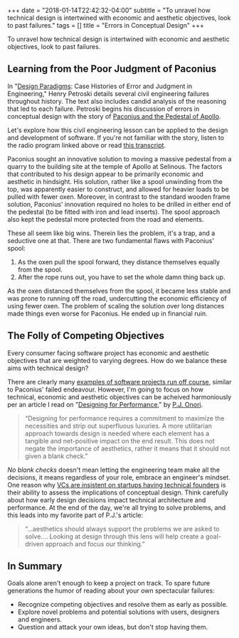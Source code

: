+++
date = "2018-01-14T22:42:32-04:00"
subtitle = "To unravel how technical design is intertwined with economic and aesthetic objectives, look to past failures."
tags = []
title = "Errors in Conceptual Design"
+++

<p class="lede">
To unravel how technical design is intertwined with economic and aesthetic
objectives, look to past failures.
</p>

<h2>Learning from the Poor Judgment of Paconius</h2>

In "<a href="https://www.goodreads.com/book/show/16247.Design_Paradigms">Design
Paradigms</a>: Case Histories of Error and Judgment in Engineering," Henry
Petroski details several civil engineering failures throughout history. The text
also includes candid analysis of the reasoning that led to each failure.
Petroski begins his discussion of errors in conceptual design with the story of
[Paconius and the Pedestal of
Apollo](http://www.kuhf.org/programaudio/engines/eng1101_64k.m3u). 

Let's explore how this civil engineering lesson can be applied to the design and
development of software. If you're not familiar with the story, listen to the
radio program linked above or read [this
transcript](http://www.uh.edu/engines/epi1101.htm).

Paconius sought an innovative solution to moving a massive pedestal from a
quarry to the building site at the temple of Apollo at Selinous. The factors
that contributed to his design appear to be primarily economic and aesthetic in
hindsight. His solution, rather like a spool unwinding from the top, was
apparently easier to construct, and allowed for heavier loads to be pulled with
fewer oxen. Moreover, in contrast to the standard wooden frame solution,
Paconius' innovation required no holes to be drilled in either end of the
pedestal (to be fitted with iron and lead inserts). The spool approach also kept
the pedestal more protected from the road and elements.

These all seem like big wins. Therein lies the problem, it's a trap, and a
seductive one at that. There are two fundamental flaws with Paconius' spool:

<ol class="tabular-figures">
  <li>
    As the oxen pull the spool forward, they distance themselves equally from the
   spool.
  </li>
  <li>
    After the rope runs out, you have to set the whole damn thing back up.
  </li>
</ol>

<p class="no-indent">
  As the oxen distanced themselves from the spool, it became less stable and was
  prone to running off the road, undercutting the economic efficiency of using
  fewer oxen. The problem of scaling the solution over long distances made things
  even worse for Paconius. He ended up in financial ruin.
</p>

<h2>The Folly of Competing Objectives</h2>

Every consumer facing software project has economic and aesthetic objectives
that are weighted to varying degrees. How do we balance these aims with
technical design?

There are clearly many [examples of software projects run off
course](http://en.wikipedia.org/wiki/Anti-pattern), similar to Paconius' failed
endeavour. However, I'm going to focus on how technical, economic and aesthetic
objectives can be acheived harmoniously per an article I read on "[Designing for
Performance](http://webdesign.tutsplus.com/articles/user-experience-articles/designing-for-performance/),"
by [P.J. Onori](https://twitter.com/somerandomdude).

<blockquote
cite="http://webdesign.tutsplus.com/articles/user-experience-articles/designing-for-performance/">
&ldquo;Designing for performance requires a commitment to maximize the
necessities and strip out superfluous luxuries. A more utilitarian approach
towards design is needed where each element has a tangible and net-positive
impact on the end result. This does not negate the importance of aesthetics,
rather it means that it should not given a blank check.&rdquo; </blockquote>

*No blank checks* doesn't mean letting the engineering team make all the
decisions, it means regardless of your role, embrace an engineer's mindset. One
reason why [VCs are insistent on startups having technical
founders](http://allthingsd.com/20130305/seven-more-questions-for-andreessen-horowitz-enterprise-dude-peter-levine/?mod=tweet)
is their ability to assess the implications of conceptual design. Think
carefully about how early design decisions impact technical architecture and
performance. At the end of the day, we're all trying to solve problems, and this
leads into my favorite part of P.J.'s article:

<blockquote
cite="http://webdesign.tutsplus.com/articles/user-experience-articles/designing-for-performance/">
&ldquo;…aesthetics should always support the problems we are asked to solve….
Looking at design through this lens will help create a goal-driven approach and
focus our thinking.&rdquo; </blockquote>

<h2>In Summary</h2>

Goals alone aren't enough to keep a project on track. To spare future
generations the humor of reading about your own spectacular failures:

- Recognize competing objectives and resolve them as early as possible.
- Explore novel problems and potential solutions with users, designers and
  engineers.
- Question and attack your own ideas, but don't stop having them.
